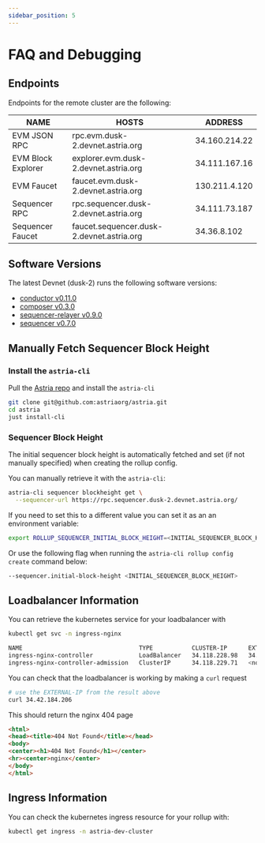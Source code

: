 ```yaml
---
sidebar_position: 5
---
```


# FAQ and Debugging

## Endpoints

Endpoints for the remote cluster are the following:

| NAME | HOSTS | ADDRESS |
|-----|-----|-----|
| EVM JSON RPC | rpc.evm.dusk-2.devnet.astria.org | 34.160.214.22 |
| EVM Block Explorer | explorer.evm.dusk-2.devnet.astria.org | 34.111.167.16 |
| EVM Faucet | faucet.evm.dusk-2.devnet.astria.org | 130.211.4.120 |
| Sequencer RPC | rpc.sequencer.dusk-2.devnet.astria.org | 34.111.73.187 |
| Sequencer Faucet | faucet.sequencer.dusk-2.devnet.astria.org | 34.36.8.102 |

## Software Versions

The latest Devnet (dusk-2) runs the following software versions:
- [conductor v0.11.0](https://github.com/astriaorg/astria/releases/tag/v0.11.0--conductor)
- [composer v0.3.0](https://github.com/astriaorg/astria/releases/tag/v0.3.0--composer)
- [sequencer-relayer v0.9.0](https://github.com/astriaorg/astria/releases/tag/v0.9.0--sequencer-relayer)
- [sequencer v0.7.0](https://github.com/astriaorg/astria/releases/tag/v0.7.0--sequencer)

## Manually Fetch Sequencer Block Height

### Install the `astria-cli`

Pull the [Astria repo](https://github.com/astriaorg/astria) and install the `astria-cli`

```bash
git clone git@github.com:astriaorg/astria.git
cd astria
just install-cli
```

### Sequencer Block Height

The initial sequencer block height is automatically fetched and set
(if not manually specified) when creating the rollup config.

You can manually retrieve it with the `astria-cli`:

```bash
astria-cli sequencer blockheight get \
  --sequencer-url https://rpc.sequencer.dusk-2.devnet.astria.org/
```

If you need to set this to a different value
you can set it as an an environment variable:

```bash
export ROLLUP_SEQUENCER_INITIAL_BLOCK_HEIGHT=<INITIAL_SEQUENCER_BLOCK_HEIGHT>
```

Or use the following flag when running the `astria-cli rollup config create`
command below:

```bash
--sequencer.initial-block-height <INITIAL_SEQUENCER_BLOCK_HEIGHT>
```

## Loadbalancer Information

You can retrieve the kubernetes service for your loadbalancer with

```bash
kubectl get svc -n ingress-nginx
```

```bash
NAME                                 TYPE           CLUSTER-IP      EXTERNAL-IP     PORT(S)                      AGE
ingress-nginx-controller             LoadBalancer   34.118.228.98   34.42.184.206   80:31623/TCP,443:31357/TCP   57s
ingress-nginx-controller-admission   ClusterIP      34.118.229.71   <none>          443/TCP                      57s
```

You can check that the loadbalancer is working by making a `curl` request

```bash
# use the EXTERNAL-IP from the result above
curl 34.42.184.206 
```

This should return the nginx 404 page

```html
<html>
<head><title>404 Not Found</title></head>
<body>
<center><h1>404 Not Found</h1></center>
<hr><center>nginx</center>
</body>
</html>
```

## Ingress Information

You can check the kubernetes ingress resource for your rollup with:

```bash
kubectl get ingress -n astria-dev-cluster
```
